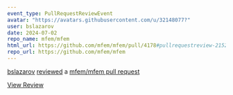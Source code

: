 ```yaml
---
event_type: PullRequestReviewEvent
avatar: "https://avatars.githubusercontent.com/u/32148077?"
user: bslazarov
date: 2024-07-02
repo_name: mfem/mfem
html_url: https://github.com/mfem/mfem/pull/4178#pullrequestreview-2152682077
repo_url: https://github.com/mfem/mfem
---
```


<a href='https://github.com/bslazarov' target='_blank'>bslazarov</a> <a href='https://github.com/mfem/mfem/pull/4178#pullrequestreview-2152682077' target='_blank'>reviewed</a> a <a href='https://github.com/mfem/mfem/pull/4178' target='_blank'>mfem/mfem pull request</a>

<small></small>

<a href='https://github.com/mfem/mfem/pull/4178#pullrequestreview-2152682077' target='_blank'>View Review</a>